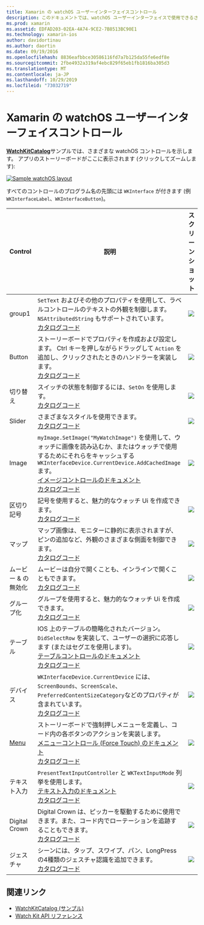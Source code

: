 ```yaml
---
title: Xamarin の watchOS ユーザーインターフェイスコントロール
description: このドキュメントでは、watchOS ユーザーインターフェイスで使用できるさまざまなコントロールについて説明します。 ラベル、ボタン、スイッチ、スライダー、画像、区切り記号、マップなどの説明が表示されます。
ms.prod: xamarin
ms.assetid: EDFAD203-02EA-4A74-9CE2-7B8513BC90E1
ms.technology: xamarin-ios
author: davidortinau
ms.author: daortin
ms.date: 09/19/2016
ms.openlocfilehash: 8836eafbbce30586116fd7a7b125da55fe6edf8e
ms.sourcegitcommit: 2fbe4932a319af4ebc829f65eb1fb1816ba305d3
ms.translationtype: MT
ms.contentlocale: ja-JP
ms.lasthandoff: 10/29/2019
ms.locfileid: "73032719"
---
```

# <a name="watchos-user-interface-controls-in-xamarin"></a>Xamarin の watchOS ユーザーインターフェイスコントロール

[**WatchKitCatalog**](https://github.com/xamarin/monotouch-samples/tree/master/watchOS/WatchKitCatalog)サンプルでは、さまざまな watchOS コントロールを示します。 アプリのストーリーボードがここに表示されます (クリックしてズームします):

[![](images/storyboard-sml.png "Sample watchOS layout")](images/storyboard.png#lightbox)

すべてのコントロールのプログラム名の先頭には `WKInterface` が付きます (例 `WKInterfaceLabel`、`WKInterfaceButton`)。

|Control|説明|スクリーン ショット|
|---|---|---|
|group1|`SetText` およびその他のプロパティを使用して、ラベルコントロールのテキストの外観を制御します。 `NSAttributedString` もサポートされています。<br />[カタログコード](https://github.com/xamarin/ios-samples/blob/master/watchOS/WatchKitCatalog/WatchKit3Extension/LabelDetailController.cs)|![](Images/label.png)|
|Button|ストーリーボードでプロパティを作成および設定します。 Ctrl キーを押しながらドラッグして `Action` を追加し、クリックされたときのハンドラーを実装します。<br />[カタログコード](https://github.com/xamarin/ios-samples/blob/master/watchOS/WatchKitCatalog/WatchKit3Extension/ButtonDetailController.cs)|![](Images/button.png)|
|切り替え|スイッチの状態を制御するには、`SetOn` を使用します。<br />[カタログコード](https://github.com/xamarin/ios-samples/blob/master/watchOS/WatchKitCatalog/WatchKit3Extension/SwitchDetailController.cs)|![](Images/switch.png)|
|Slider|さまざまなスタイルを使用できます。<br />[カタログコード](https://github.com/xamarin/ios-samples/blob/master/watchOS/WatchKitCatalog/WatchKit3Extension/SliderDetailController.cs)|![](Images/slider.png)|
|Image|`myImage.SetImage("MyWatchImage")` を使用して、ウォッチに画像を読み込むか、またはウォッチで使用するためにそれらをキャッシュする `WKInterfaceDevice.CurrentDevice.AddCachedImage` ます。<br />[イメージコントロールのドキュメント](~/ios/watchos/user-interface/image.md)<br />[カタログコード](https://github.com/xamarin/ios-samples/blob/master/watchOS/WatchKitCatalog/WatchKit3Extension/ImageDetailController.cs)|![](Images/image.png)|
|区切り記号|記号を使用すると、魅力的なウォッチ Ui を作成できます。<br />[カタログコード](https://github.com/xamarin/ios-samples/blob/master/watchOS/WatchKitCatalog/WatchKit3Extension/SeparatorDetailController.cs)|![](Images/separator.png)| 
|マップ|マップ画像は、モニターに静的に表示されますが、ピンの追加など、外観のさまざまな側面を制御できます。<br />[カタログコード](https://github.com/xamarin/ios-samples/blob/master/watchOS/WatchKitCatalog/WatchKit3Extension/MapDetailController.cs)|![](Images/map.png)|
|ムービー & の無効化|ムービーは自分で開くことも、インラインで開くこともできます。<br />[カタログコード](https://github.com/xamarin/ios-samples/blob/master/watchOS/WatchKitCatalog/WatchKit3Extension/MovieDetailController.cs)|![](Images/movie.png)|
|グループ化|グループを使用すると、魅力的なウォッチ Ui を作成できます。<br />[カタログコード](https://github.com/xamarin/ios-samples/blob/master/watchOS/WatchKitCatalog/WatchKit3Extension/GroupDetailController.cs)|![](Images/group.png)|
|テーブル|IOS 上のテーブルの簡略化されたバージョン。 `DidSelectRow` を実装して、ユーザーの選択に応答します (またはセグエを使用します)。<br />[テーブルコントロールのドキュメント](~/ios/watchos/user-interface/table.md)<br />[カタログコード](https://github.com/xamarin/ios-samples/blob/master/watchOS/WatchKitCatalog/WatchKit3Extension/Table%20Detail%20Controller/TableDetailController.cs)|![](Images/table.png)|
|デバイス|`WKInterfaceDevice.CurrentDevice` には、`ScreenBounds`、`ScreenScale`、`PreferredContentSizeCategory`などのプロパティが含まれています。<br />[カタログコード](https://github.com/xamarin/ios-samples/blob/master/watchOS/WatchKitCatalog/WatchKit3Extension/DeviceDetailController.cs)|![](Images/device.png)|
|[Menu](~/ios/watchos/user-interface/menu.md)|ストーリーボードで強制押しメニューを定義し、コード内の各ボタンのアクションを実装します。<br />[メニューコントロール (Force Touch) のドキュメント](~/ios/watchos/user-interface/menu.md)<br />[カタログコード](https://github.com/xamarin/ios-samples/blob/master/watchOS/WatchKitCatalog/WatchKit3Extension/ControllerDetailController.cs)|![](Images/controller.png)|
|テキスト入力|`PresentTextInputController` と `WKTextInputMode` 列挙を使用します。<br />[テキスト入力のドキュメント](~/ios/watchos/user-interface/text-input.md)<br />[カタログコード](https://github.com/xamarin/ios-samples/blob/master/watchOS/WatchKitCatalog/WatchKit3Extension/TextInputController.cs)|![](Images/textinput.png)|
|Digital Crown|Digital Crown は、ピッカーを駆動するために使用できます。また、コード内でローテーションを追跡することもできます。<br />[カタログコード](https://github.com/xamarin/ios-samples/blob/master/watchOS/WatchKitCatalog/WatchKit3Extension/CrownDetailController.cs)|![](Images/digital-crown.png)|
|ジェスチャ|シーンには、タップ、スワイプ、パン、LongPress の4種類のジェスチャ認識を追加できます。<br />[カタログコード](https://github.com/xamarin/ios-samples/blob/master/watchOS/WatchKitCatalog/WatchKit3Extension/GestureDetailController.cs)|![](Images/gestures.png)|

## <a name="related-links"></a>関連リンク

- [WatchKitCatalog (サンプル)](https://docs.microsoft.com/samples/xamarin/ios-samples/watchos-watchkitcatalog)
- [Watch Kit API リファレンス](xref:WatchKit)
